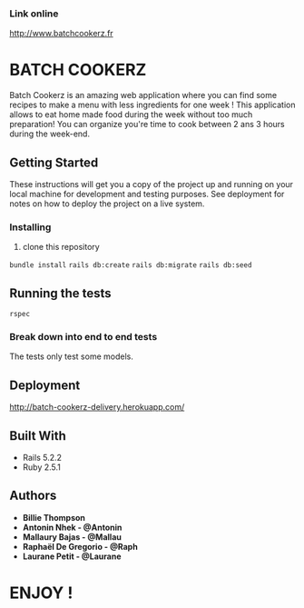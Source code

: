 
### Link online
http://www.batchcookerz.fr

# BATCH COOKERZ

Batch Cookerz is an amazing web application where you can find some recipes to make a menu with less ingredients for one week ! This application allows to eat home made food during the week without too much preparation! You can organize you're time to cook between 2 ans 3 hours during the week-end.

## Getting Started

These instructions will get you a copy of the project up and running on your local machine for development and testing purposes. See deployment for notes on how to deploy the project on a live system.

### Installing

1. clone this repository

```bundle install```
```rails db:create```
```rails db:migrate```
```rails db:seed```


## Running the tests

```rspec```

### Break down into end to end tests

The tests only test some models.


## Deployment

http://batch-cookerz-delivery.herokuapp.com/


## Built With

* Rails 5.2.2
* Ruby 2.5.1


## Authors

* **Billie Thompson** 
* **Antonin Nhek  - @Antonin**
* **Mallaury Bajas  - @Mallau**
* **Raphaël De Gregorio  - @Raph**
* **Laurane Petit  - @Laurane**

# ENJOY ! 


